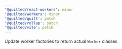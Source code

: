 ```yaml
---
'@quilted/react-workers': minor
'@quilted/workers': minor
'@quilted/quilt': patch
'@quilted/rollup': patch
'@quilted/vite': patch
---
```


Update worker factories to return actual `Worker` classes
